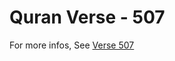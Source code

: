 # Quran Verse - 507 

For more infos, See [Verse 507](https://www.quranbookk.com/quran/search?q=507)